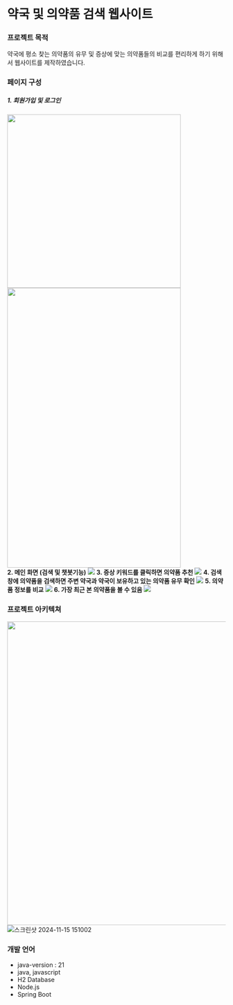 # 약국 및 의약품 검색 웹사이트

### 프로젝트 목적
약국에 평소 찾는 의약품의 유무 및 증상에 맞는 의약품들의 비교를 편리하게 하기 위해서 웹사이트를 제작하였습니다.

### 페이지 구성
##### 1. 회원가입 및 로그인
<img src = "https://github.com/user-attachments/assets/b456eb3f-536a-4fb1-afd0-af5c20dce37f" width = "400"> 
<img src = "https://github.com/user-attachments/assets/de8a0cca-e94b-4450-9bea-01c87b9706dc" width = "400" height = "645"><br>
<b>2. 메인 화면 (검색 및 챗봇기능)</b>
<img src = "https://github.com/user-attachments/assets/e15599c0-49c9-40f4-997f-1602b09df609">
<b>3. 증상 키워드를 클릭하면 의약품 추천</b>
<img src = "https://github.com/user-attachments/assets/a5e92072-45a7-455a-96ac-a11a5e9975ac">
<b>4. 검색창에 의약품을 검색하면 주변 약국과 약국이 보유하고 있는 의약품 유무 확인</b>
<img src = "https://github.com/user-attachments/assets/3d24a497-3afb-4b9a-b4d8-e718000aca32">
<b>5. 의약품 정보를 비교</b>
<img src = "https://github.com/user-attachments/assets/db6e1140-2bda-43c3-b5f0-af563170c8aa">
<b>6. 가장 최근 본 의약품을 볼 수 있음</b>
<img src = "https://github.com/user-attachments/assets/0b4f506f-007c-4fcd-abeb-0373ae6827d4"> 

### 프로젝트 아키텍쳐
<img src = "[https://github.com/seungg8361/sch-bus-app/assets/140582940/db0b1e7e-96e2-45a9-a716-2e580f2f5354](https://github.com/user-attachments/assets/4bb44622-b6e6-4591-8be8-976d0ff49de0).jpg" width = 700>![스크린샷 2024-11-15 151002](https://github.com/user-attachments/assets/4bb44622-b6e6-4591-8be8-976d0ff49de0)

### 개발 언어
* java-version : 21
* java, javascript
* H2 Database
* Node.js
* Spring Boot
